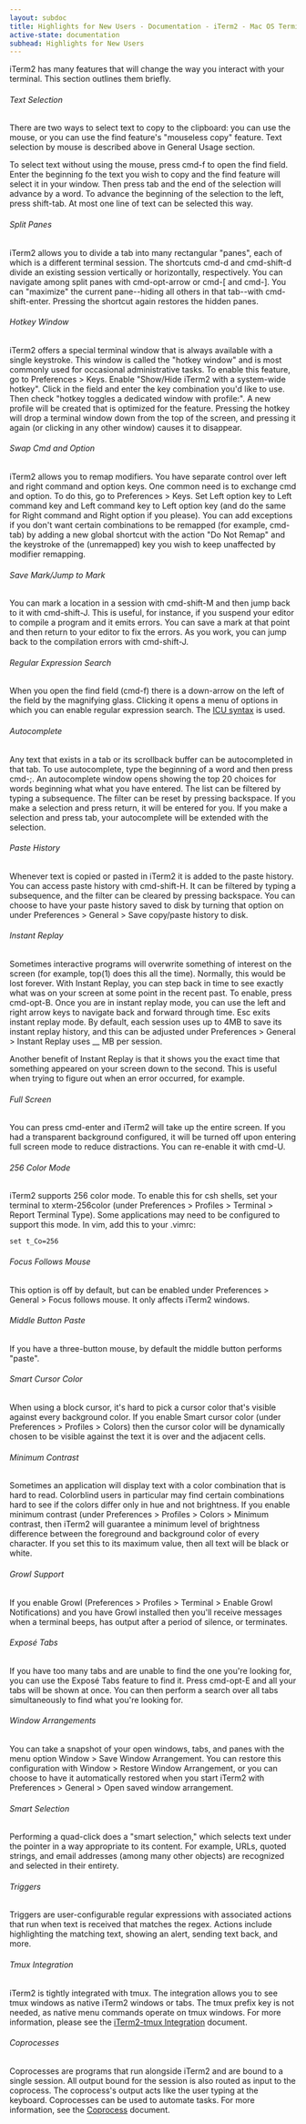 ```yaml
---
layout: subdoc
title: Highlights for New Users - Documentation - iTerm2 - Mac OS Terminal Replacement
active-state: documentation
subhead: Highlights for New Users
---
```

iTerm2 has many features that will change the way you interact with your terminal. This section outlines them briefly.
<h6 class="question">Text Selection</h6>
There are two ways to select text to copy to the clipboard: you can use the mouse, or you can use the find feature's "mouseless copy" feature. Text selection by mouse is described above in General Usage section.

To select text without using the mouse, press cmd-f to open the find field. Enter the beginning fo the text you wish to copy and the find feature will select it in your window. Then press tab and the end of the selection will advance by a word. To advance the beginning of the selection to the left, press shift-tab. At most one line of text can be selected this way.
<h6 class="question">Split Panes</h6>
iTerm2 allows you to divide a tab into many rectangular "panes", each of which is a different terminal session. The shortcuts cmd-d and cmd-shift-d divide an existing session vertically or horizontally, respectively. You can navigate among split panes with cmd-opt-arrow or cmd-[ and cmd-]. You can "maximize" the current pane--hiding all others in that tab--with cmd-shift-enter. Pressing the shortcut again restores the hidden panes.
<h6 class="question">Hotkey Window</h6>
iTerm2 offers a special terminal window that is always available with a single keystroke. This window is called the "hotkey window" and is most commonly used for occasional administrative tasks. To enable this feature, go to Preferences > Keys. Enable "Show/Hide iTerm2 with a system-wide hotkey". Click in the field and enter the key combination you'd like to use. Then check "hotkey toggles a dedicated window with profile:". A new profile will be created that is optimized for the feature. Pressing the hotkey will drop a terminal window down from the top of the screen, and pressing it again (or clicking in any other window) causes it to disappear.
<h6 class="question">Swap Cmd and Option</h6>
iTerm2 allows you to remap modifiers. You have separate control over left and right command and option keys. One common need is to exchange cmd and option. To do this, go to Preferences > Keys. Set Left option key to Left command key and Left command key to Left option key (and do the same for Right command and Right option if you please). You can add exceptions if you don't want certain combinations to be remapped (for example, cmd-tab) by adding a new global shortcut with the action "Do Not Remap" and the keystroke of the (unremapped) key you wish to keep unaffected by modifier remapping.
<h6 class="question">Save Mark/Jump to Mark</h6>
You can mark a location in a session with cmd-shift-M and then jump back to it with cmd-shift-J. This is useful, for instance, if you suspend your editor to compile a program and it emits errors. You can save a mark at that point and then return to your editor to fix the errors. As you work, you can jump back to the compilation errors with cmd-shift-J.
<h6 class="question">Regular Expression Search</h6>
When you open the find field (cmd-f) there is a down-arrow on the left of the field by the magnifying glass. Clicking it opens a menu of options in which you can enable regular expression search. The <a href="http://userguide.icu-project.org/strings/regexp#TOC-Regular-Expression-Metacharacters">ICU syntax</a> is used.
<h6 class="question">Autocomplete</h6>
Any text that exists in a tab or its scrollback buffer can be autocompleted in that tab. To use autocomplete, type the beginning of a word and then press cmd-;. An autocomplete window opens showing the top 20 choices for words beginning what what you have entered. The list can be filtered by typing a subsequence. The filter can be reset by pressing backspace. If you make a selection and press return, it will be entered for you. If you make a selection and press tab, your autocomplete will be extended with the selection.
<h6 class="question">Paste History</h6>
Whenever text is copied or pasted in iTerm2 it is added to the paste history. You can access paste history with cmd-shift-H. It can be filtered by typing a subsequence, and the filter can be cleared by pressing backspace. You can choose to have your paste history saved to disk by turning that option on under Preferences > General > Save copy/paste history to disk.
<h6 class="question">Instant Replay</h6>
Sometimes interactive programs will overwrite something of interest on the screen (for example, top(1) does this all the time). Normally, this would be lost forever. With Instant Replay, you can step back in time to see exactly what was on your screen at some point in the recent past. To enable, press cmd-opt-B. Once you are in instant replay mode, you can use the left and right arrow keys to navigate back and forward through time. Esc exits instant replay mode. By default, each session uses up to 4MB to save its instant replay history, and this can be adjusted under Preferences > General > Instant Replay uses __ MB per session.

Another benefit of Instant Replay is that it shows you the exact time that something appeared on your screen down to the second. This is useful when trying to figure out when an error occurred, for example.
<h6 class="question">Full Screen</h6>
You can press cmd-enter and iTerm2 will take up the entire screen. If you had a transparent background configured, it will be turned off upon entering full screen mode to reduce distractions. You can re-enable it with cmd-U.
<h6 class="question">256 Color Mode</h6>
iTerm2 supports 256 color mode. To enable this for csh shells, set your terminal to xterm-256color (under Preferences > Profiles > Terminal > Report Terminal Type). Some applications may need to be configured to support this mode. In vim, add this to your .vimrc:

    set t_Co=256


<h6 class="question">Focus Follows Mouse</h6>
This option is off by default, but can be enabled under Preferences > General > Focus follows mouse. It only affects iTerm2 windows.
<h6 class="question">Middle Button Paste</h6>
If you have a three-button mouse, by default the middle button performs "paste".
<h6 class="question">Smart Cursor Color</h6>
When using a block cursor, it's hard to pick a cursor color that's visible against every background color. If you enable Smart cursor color (under Preferences > Profiles > Colors) then the cursor color will be dynamically chosen to be visible against the text it is over and the adjacent cells.
<h6 class="question">Minimum Contrast</h6>
Sometimes an application will display text with a color combination that is hard to read. Colorblind users in particular may find certain combinations hard to see if the colors differ only in hue and not brightness. If you enable minimum contrast (under Preferences > Profiles > Colors > Minimum contrast, then iTerm2 will guarantee a minimum level of brightness difference between the foreground and background color of every character. If you set this to its maximum value, then all text will be black or white.
<h6 class="question">Growl Support</h6>
If you enable Growl (Preferences > Profiles > Terminal > Enable Growl Notifications) and you have Growl installed then you'll receive messages when a terminal beeps, has output after a period of silence, or terminates.
<h6 class="question">Exposé Tabs</h6>
If you have too many tabs and are unable to find the one you're looking for, you can use the Exposé Tabs feature to find it. Press cmd-opt-E and all your tabs will be shown at once. You can then perform a search over all tabs simultaneously to find what you're looking for.
<h6 class="question">Window Arrangements</h6>
You can take a snapshot of your open windows, tabs, and panes with the menu option Window > Save Window Arrangement. You can restore this configuration with Window > Restore Window Arrangement, or you can choose to have it automatically restored when you start iTerm2 with Preferences > General > Open saved window arrangement.
<h6 class="question">Smart Selection</h6>
Performing a quad-click does a "smart selection," which selects text under the pointer in a way appropriate to its content. For example, URLs, quoted strings, and email addresses (among many other objects) are recognized and selected in their entirety.
<h6 class="question">Triggers</h6>
Triggers are user-configurable regular expressions with associated actions that run when text is received that matches the regex. Actions include highlighting the matching text, showing an alert, sending text back, and more.
<h6 class="question">Tmux Integration</h6>
iTerm2 is tightly integrated with tmux. The integration allows you to see tmux windows as native iTerm2 windows or tabs. The tmux prefix key is not needed, as native menu commands operate on tmux windows. For more information, please see the <a href="https://code.google.com/p/iterm2/wiki/TmuxIntegration">iTerm2-tmux Integration</a> document.
<h6 class="question">Coprocesses</h6>
Coprocesses are programs that run alongside iTerm2 and are bound to a single session. All output bound for the session is also routed as input to the coprocess. The coprocess's output acts like the user typing at the keyboard. Coprocesses can be used to automate tasks. For more information, see the <a href="documentation-coprocesses.html">Coprocess</a> document.
